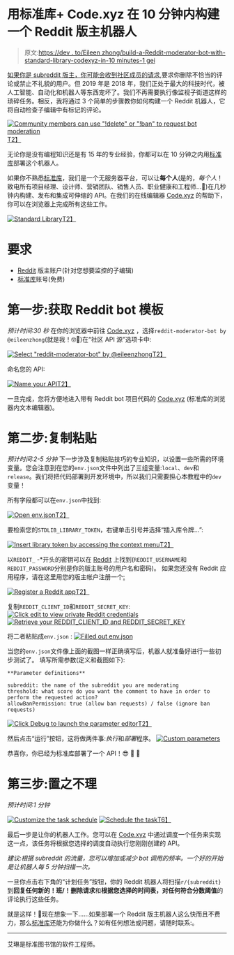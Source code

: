 # 用标准库+ Code.xyz 在 10 分钟内构建一个 Reddit 版主机器人

> 原文:[https://dev . to/Eileen zhong/build-a-Reddit-moderator-bot-with-standard-library-codexyz-in-10 minutes-1 gei](https://dev.to/eileenzhong/build-a-reddit-moderator-bot-with-standard-library--codexyz-in-10minutes-1gei)

[如果你是 subreddit 版主，你可能会收到社区成员的请求](https://medium.com/@eileenzhong/build-a-reddit-moderator-bot-with-standard-library-code-xyz-in-10-minutes-d85d878d4a0d),要求你删除不恰当的评论或禁止不礼貌的用户。但 2019 年是 2018 年，我们正处于最大的科技时代，被人工智能、自动化和机器人等东西宠坏了。我们不再需要执行像监视子街道这样的琐碎任务。相反，我将通过 3 个简单的步骤教你如何构建一个 Reddit 机器人，它将自动检查子编辑中有标记的评论。

[![Community members can use "!delete" or "!ban" to request bot moderation](../Images/d2a3c838c2f92afe7ab8a6e7bbbc6acb.png)T2】](https://res.cloudinary.com/practicaldev/image/fetch/s--LEQ5mFzd--/c_limit%2Cf_auto%2Cfl_progressive%2Cq_auto%2Cw_880/https://res.cloudinary.com/eileenstdlib/image/upload/v1539630949/Screen_Shot_2018-10-12_at_3.52.34_PM.png)

无论你是没有编程知识还是有 15 年的专业经验，你都可以在 10 分钟之内用[标准库](https://www.stdlib.com)部署这个机器人。

如果你不熟悉[标准库](https://www.stdlib.com)，我们是一个无服务器平台，可以让**每个人**(是的，*每个人*！致电所有项目经理、设计师、营销团队、销售人员、职业健康和工程师…🙋)在几秒钟内构建、发布和集成可伸缩的 API。在我们的在线编辑器 [Code.xyz](https://code.xyz) 的帮助下，你可以在浏览器上完成所有这些工作。

[![Standard Library](../Images/9228d2de6535e0c1df0ab27c030704e2.png)T2】](https://res.cloudinary.com/practicaldev/image/fetch/s--mo4WnrHV--/c_limit%2Cf_auto%2Cfl_progressive%2Cq_auto%2Cw_880/https://res.cloudinary.com/eileenstdlib/image/upload/v1539631205/standard-library-logo-dark.png)

# **要求**

*   [Reddit](https://www.reddit.com) 版主账户(针对您想要监控的子编辑)
*   [标准库](https://www.stdlib.com)账号(免费)

# **第一步:获取 Reddit bot 模板**

*预计时间:30 秒*
在你的浏览器中前往 [Code.xyz](https://code.xyz) ，选择`reddit-moderator-bot by @eileenzhong`(就是我！🤓👋)在“社区 API 源”选项卡中:

[![Select "reddit-moderator-bot" by @eileenzhong](../Images/298cd374ed13d685a95cfc6360106048.png)T2】](https://res.cloudinary.com/practicaldev/image/fetch/s--_5O8pq3B--/c_limit%2Cf_auto%2Cfl_progressive%2Cq_auto%2Cw_880/https://res.cloudinary.com/eileenstdlib/image/upload/v1539631295/Screen_Shot_2018-10-11_at_3.01.12_PM.png)

命名您的 API:

[![Name your API](../Images/4144d4343c0fee3044e469019124bc98.png)T2】](https://res.cloudinary.com/practicaldev/image/fetch/s---1Z3f4z7--/c_limit%2Cf_auto%2Cfl_progressive%2Cq_auto%2Cw_880/https://res.cloudinary.com/eileenstdlib/image/upload/v1539631296/Screen_Shot_2018-10-11_at_3.03.43_PM.png)

一旦完成，您将方便地进入带有 Reddit bot 项目代码的 [Code.xyz](https://code.xyz) (标准库的浏览器内文本编辑器)。

# **第二步:复制粘贴**

*预计时间:2-5 分钟*
下一步涉及复制粘贴技巧的专业知识，以设置一些所需的环境变量。您会注意到在您的`env.json`文件中列出了三组变量:`local`、`dev`和`release`。我们将把代码部署到开发环境中，所以我们只需要担心本教程中的`dev`变量！

所有字段都可以在`env.json`中找到:

[![Open env.json](../Images/c88e252d895d8d225fc6822c3b20360e.png)T2】](https://res.cloudinary.com/practicaldev/image/fetch/s--zQ5aX2FO--/c_limit%2Cf_auto%2Cfl_progressive%2Cq_auto%2Cw_880/https://res.cloudinary.com/eileenstdlib/image/upload/v1539631377/Screen_Shot_2018-10-11_at_3.13.11_PM.png)

要检索您的`STDLIB_LIBRARY_TOKEN`，右键单击引号并选择“插入库令牌…”:

[![Insert library token by accessing the context menu](../Images/fe1215bb6fd968e29267950918fe0133.png)T2】](https://res.cloudinary.com/practicaldev/image/fetch/s--7fR7IU4E--/c_limit%2Cf_auto%2Cfl_progressive%2Cq_auto%2Cw_880/https://res.cloudinary.com/eileenstdlib/image/upload/v1539631453/Screen_Shot_2018-10-12_at_3.09.06_PM.png)

以`REDDIT_` -*开头的密钥可以在 [Reddit](https://www.reddit.com/prefs/apps) 上找到(`REDDIT_USERNAME`和`REDDIT_PASSWORD`分别是你的版主账号的用户名和密码)。
如果您还没有 Reddit 应用程序，请在这里用您的版主帐户注册一个[:](https://www.reddit.com/prefs/apps)

[![Register a Reddit app](../Images/0d11086e601eb1c34f8a992b601822a8.png)T2】](https://res.cloudinary.com/practicaldev/image/fetch/s--QmZQfa51--/c_limit%2Cf_auto%2Cfl_progressive%2Cq_auto%2Cw_880/https://res.cloudinary.com/eileenstdlib/image/upload/v1539631551/1_5TGHBJGNptiFxHs3oyDaqw.png)

复制`REDDIT_CLIENT_ID`和`REDDIT_SECRET_KEY`:
[![Click edit to view private Reddit credentials](../Images/62f54bd6a07b3d28ef28faa2c7d3abc0.png)](https://res.cloudinary.com/practicaldev/image/fetch/s--ujCDBx1d--/c_limit%2Cf_auto%2Cfl_progressive%2Cq_auto%2Cw_880/https://res.cloudinary.com/eileenstdlib/image/upload/v1539631581/Screen_Shot_2018-10-11_at_3.25.50_PM.png)
[![Retrieve your REDDIT_CLIENT_ID and REDDIT_SECRET_KEY](../Images/c0d36c3577b63b3eb8f8d047b574ff79.png)](https://res.cloudinary.com/practicaldev/image/fetch/s--XGSJxVNP--/c_limit%2Cf_auto%2Cfl_progressive%2Cq_auto%2Cw_880/https://res.cloudinary.com/eileenstdlib/image/upload/v1539631581/Screen_Shot_2018-10-11_at_3.26.04_PM.png)

将二者粘贴成`env.json` :
[![Filled out env.json](../Images/c98d906ee2f929dd4fd6d7612332cdf2.png)](https://res.cloudinary.com/practicaldev/image/fetch/s--RrIZj5Sq--/c_limit%2Cf_auto%2Cfl_progressive%2Cq_auto%2Cw_880/https://res.cloudinary.com/eileenstdlib/image/upload/v1539660124/Screen_Shot_2018-10-15_at_8.17.21_PM.png)

当您的`env.json`文件像上面的截图一样正确填写后，机器人就准备好进行一些初步测试了。
填写所需参数(定义和截图如下):

```
**Parameter definitions**

subreddit: the name of the subreddit you are moderating
threshold: what score do you want the comment to have in order to perform the requested action? 
allowBanPermission: true (allow ban requests) / false (ignore ban requests) 
```

[![Click Debug to launch the parameter editor](../Images/82f0259276783802412b37e72c92e148.png)T2】](https://res.cloudinary.com/practicaldev/image/fetch/s--LLrFOs9a--/c_limit%2Cf_auto%2Cfl_progressive%2Cq_auto%2Cw_880/https://res.cloudinary.com/eileenstdlib/image/upload/v1539631711/Screen_Shot_2018-10-12_at_9.27.26_AM.png)

然后点击“运行”按钮，这将做两件事:*执行*和*部署*程序。
[![Custom parameters](../Images/be1593ec9d0f446af9257adcc9bf4818.png)](https://res.cloudinary.com/practicaldev/image/fetch/s--U0TTPy1c--/c_limit%2Cf_auto%2Cfl_progressive%2Cq_auto%2Cw_880/https://res.cloudinary.com/eileenstdlib/image/upload/v1539631711/Screen_Shot_2018-10-12_at_9.44.16_AM.png)

恭喜你，你已经为标准库部署了一个 API！😎 🎉 🎊

# **第三步:置之不理**

*预计时间:1 分钟*

[![Customize the task schedule](../Images/be1593ec9d0f446af9257adcc9bf4818.png)](https://res.cloudinary.com/practicaldev/image/fetch/s--U0TTPy1c--/c_limit%2Cf_auto%2Cfl_progressive%2Cq_auto%2Cw_880/https://res.cloudinary.com/eileenstdlib/image/upload/v1539631711/Screen_Shot_2018-10-12_at_9.44.16_AM.png)
[![Schedule the task](../Images/44396d7309d4bf889610402ea48cfaea.png)T6】](https://res.cloudinary.com/practicaldev/image/fetch/s--yFmhSJF6--/c_limit%2Cf_auto%2Cfl_progressive%2Cq_auto%2Cw_880/https://res.cloudinary.com/eileenstdlib/image/upload/v1539631781/Screen_Shot_2018-10-12_at_9.57.31_AM.png)

最后一步是让你的机器人工作。您可以在 [Code.xyz](https://code.xyz) 中通过调度一个任务来实现这一点，该任务将根据您选择的调度自动执行您刚刚创建的 API。

*建议:根据 subreddit 的流量，您可以增加或减少 bot 调用的频率。一个好的开始是让机器人每 5 分钟扫描一次。*

一旦你点击右下角的“计划任务”按钮，你的 Reddit 机器人将扫描`r/{subreddit}`到**回复任何新的！班/！删除请求**和**根据您选择的时间表，对任何符合分数阈值**的评论执行这些任务。

就是这样！🌟现在想象一下……如果部署一个 Reddit 版主机器人这么快而且不费力，那么[标准库](https://www.stdlib.com)还能为你做什么？如有任何想法或问题，请随时联系:。

* * *

艾琳是标准图书馆的软件工程师。